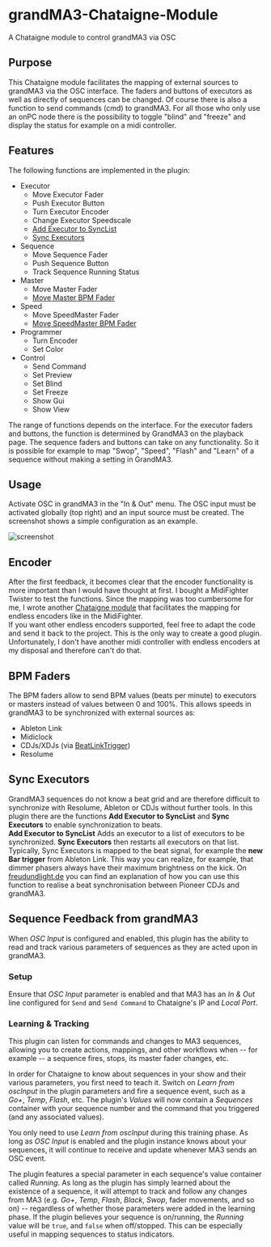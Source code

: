 # grandMA3-Chataigne-Module

A Chataigne module to control grandMA3 via OSC

## Purpose

This Chataigne module facilitates the mapping of external sources to grandMA3 via the OSC interface. The faders and buttons of executors as well as directly of sequences can be changed. Of course there is also a function to send commands (cmd) to grandMA3. For all those who only use an onPC node there is the possibility to toggle "blind" and "freeze" and display the status for example on a midi controller.

## Features

The following functions are implemented in the plugin:

- Executor
    - Move Executor Fader
    - Push Executor Button
    - Turn Executor Encoder
    - Change Executor Speedscale
    - [Add Executor to SyncList](#sync-executors)
    - [Sync Executors](#sync-executors)
- Sequence
    - Move Sequence Fader
    - Push Sequence Button
    - Track Sequence Running Status
- Master
    - Move Master Fader
    - [Move Master BPM Fader](#bpm-faders)
- Speed
    - Move SpeedMaster Fader
    - [Move SpeedMaster BPM Fader](#bpm-faders)
- Programmer
    - Turn Encoder
    - Set Color
- Control
    - Send Command
    - Set Preview
    - Set Blind
    - Set Freeze
    - Show Gui
    - Show View

The range of functions depends on the interface. For the executor faders and buttons, the function is determined by GrandMA3 on the playback page. The sequence faders and buttons can take on any functionality. So it is possible for example to map "Swop", "Speed", "Flash" and "Learn" of a sequence without making a setting in GrandMA3.

## Usage

Activate OSC in grandMA3 in the "In & Out" menu. The OSC input must be activated globally (top right) and an input source must be created. The screenshot shows a simple configuration as an example.

![screenshot](https://github.com/yastefan/grandMA3-Chataigne-Module/blob/main/screenshot.png)

## Encoder

After the first feedback, it becomes clear that the encoder functionality is more important than I would have thought at first. I bought a MidiFighter Twister to test the functions. Since the mapping was too cumbersome for me, I wrote another [Chataigne module](https://github.com/yastefan/MidiEncoder-Chataigne-Module) that facilitates the mapping for endless encoders like in the MidiFighter.  
If you want other endless encoders supported, feel free to adapt the code and send it back to the project. This is the only way to create a good plugin. Unfortunately, I don't have another midi controller with endless encoders at my disposal and therefore can't do that.

## BPM Faders

The BPM faders allow to send BPM values (beats per minute) to executors or masters instead of values between 0 and 100%. This allows speeds in grandMA3 to be synchronized with external sources as:

- Ableton Link
- Midiclock
- CDJs/XDJs (via [BeatLinkTrigger](https://github.com/Deep-Symmetry/beat-link-trigger))
- Resolume

## Sync Executors

GrandMA3 sequences do not know a beat grid and are therefore difficult to synchronize with Resolume, Ableton or CDJs without further tools. In this plugin there are the functions **Add Executor to SyncList** and **Sync Executors** to enable synchronization to beats.  
**Add Executor to SyncList** Adds an executor to a list of executors to be synchronized. **Sync Executors** then restarts all executors on that list. Typically, Sync Executors is mapped to the beat signal, for example the **new Bar trigger** from Ableton Link. This way you can realize, for example, that dimmer phasers always have their maximum brightness on the kick.  On [freudundlight.de](https://freudundlight.de/Beat-Sync/) you can find an explanation of how you can use this function to realise a beat synchronisation between Pioneer CDJs and grandMA3.

## Sequence Feedback from grandMA3

When _OSC Input_ is configured and enabled, this plugin has the ability to read
and track various parameters of sequences as they are acted upon in grandMA3.

### Setup

Ensure that _OSC Input_ parameter is enabled and that MA3 has an _In & Out_
line configured for `Send` and `Send Command` to Chataigne's IP and _Local Port_.

### Learning & Tracking

This plugin can listen for commands and changes to MA3 sequences, allowing you
to create actions, mappings, and other workflows when -- for example -- a sequence
fires, stops, its master fader changes, etc.

In order for Chataigne to know about sequences in your show and their various
parameters, you first need to teach it. Switch on _Learn from oscInput_ in the
plugin parameters and fire a sequence event, such as a _Go+_, _Temp_, _Flash_, etc.
The plugin's _Values_ will now contain a _Sequences_ container with your sequence
number and the command that you triggered (and any associated values).

You only need to use _Learn from oscInput_ during this training phase. As long
as _OSC Input_ is enabled and the plugin instance knows about your sequences,
it will continue to receive and update whenever MA3 sends an OSC event.

The plugin features a special parameter in each sequence's value container
called _Running_. As long as the plugin has simply learned about the existence
of a sequence, it will attempt to track and follow any changes from MA3 (e.g.
_Go+_, _Temp_, _Flash_, _Black_, _Swop_, fader movements, and so on) -- regardless
of whether those parameters were added in the learning phase. If the plugin
believes your sequence is on/running, the _Running_ value will be `true`,
and `false` when off/stopped. This can be especially useful in mapping sequences
to status indicators.
